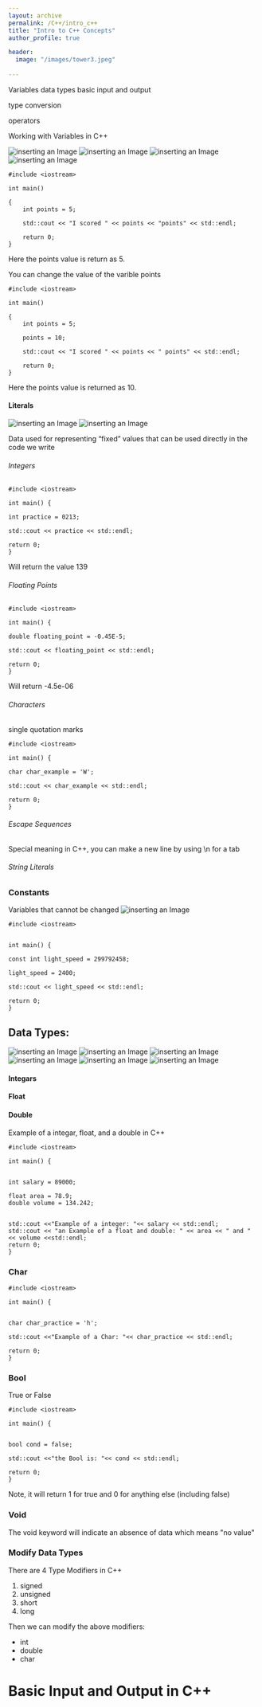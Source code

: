 ```yaml
---
layout: archive
permalink: /C++/intro_c++
title: "Intro to C++ Concepts"
author_profile: true

header:
  image: "/images/tower3.jpeg"
  
---
```


Variables
data types
basic input and output

type conversion

operators



Working with Variables in C++

![inserting an Image](/images/C++/basics/Page1.jpg)
![inserting an Image](/images/C++/basics/Page2.jpg)
![inserting an Image](/images/C++/basics/Page3.jpg)
![inserting an Image](/images/C++/basics/Page4.jpg)


    #include <iostream>

    int main()

    {
        int points = 5;

        std::cout << "I scored " << points << "points" << std::endl;

        return 0;
    }

Here the points value is return as 5.

You can change the value of the varible points

    #include <iostream>

    int main()

    {
        int points = 5;

        points = 10;

        std::cout << "I scored " << points << " points" << std::endl;

        return 0;
    }

Here the points value is returned as 10.


#### Literals

![inserting an Image](/images/C++/basics/Page5.jpg)
![inserting an Image](/images/C++/basics/Page6.jpg)

Data used for representing “fixed”  values that can be used directly in the code we write

###### Integers


    #include <iostream>

    int main() {

    int practice = 0213;

    std::cout << practice << std::endl;

    return 0;
    }


Will return the value 139


###### Floating Points


    #include <iostream>

    int main() {

    double floating_point = -0.45E-5;

    std::cout << floating_point << std::endl;

    return 0;
    }

Will return -4.5e-06




###### Characters

single quotation marks



    #include <iostream>

    int main() {

    char char_example = 'W';

    std::cout << char_example << std::endl;

    return 0;
    }



###### Escape Sequences

Special meaning in C++, you can make a new line by using \n for a tab


###### String Literals



### Constants


Variables that cannot be changed 
![inserting an Image](/images/C++/basics/Page7.jpg)



    #include <iostream>


    int main() {

    const int light_speed = 299792458;

    light_speed = 2400;

    std::cout << light_speed << std::endl;

    return 0;
    }

## Data Types:

![inserting an Image](/images/C++/basics/Page8.jpg)
![inserting an Image](/images/C++/basics/Page9.jpg)
![inserting an Image](/images/C++/basics/Page10.jpg)
![inserting an Image](/images/C++/basics/Page11.jpg)
![inserting an Image](/images/C++/basics/Page12.jpg)
![inserting an Image](/images/C++/basics/Page13.jpg)
#### Integars


#### Float

#### Double

Example of a integar, float, and a double in C++


    #include <iostream>

    int main() {


    int salary = 89000;

    float area = 78.9;
    double volume = 134.242;


    std::cout <<"Example of a integer: "<< salary << std::endl;
    std::cout << "an Example of a float and double: " << area << " and " << volume <<std::endl;
    return 0;
    }


### Char


    #include <iostream>

    int main() {


    char char_practice = 'h';

    std::cout <<"Example of a Char: "<< char_practice << std::endl;
    
    return 0;
    }

### Bool

True or False

    #include <iostream>

    int main() {


    bool cond = false;

    std::cout <<"the Bool is: "<< cond << std::endl;
    
    return 0;
    }

Note, it will return 1 for true and 0 for anything else (including false)


### Void

The void keyword will indicate an absence of data which means "no value"



### Modify Data Types

There are 4 Type Modifiers in C++

1. signed
2. unsigned
3. short
4. long

Then we can modify the above modifiers:

- int
- double
- char



# Basic Input and Output in C++


